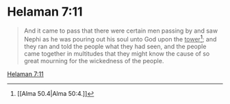 # Helaman 7:11

> And it came to pass that there were certain men passing by and saw Nephi as he was pouring out his soul unto God upon the <u>tower</u>[^a]; and they ran and told the people what they had seen, and the people came together in multitudes that they might know the cause of so great mourning for the wickedness of the people.

[Helaman 7:11](https://www.churchofjesuschrist.org/study/scriptures/bofm/hel/7?lang=eng&id=p11#p11)


[^a]: [[Alma 50.4|Alma 50:4.]]
